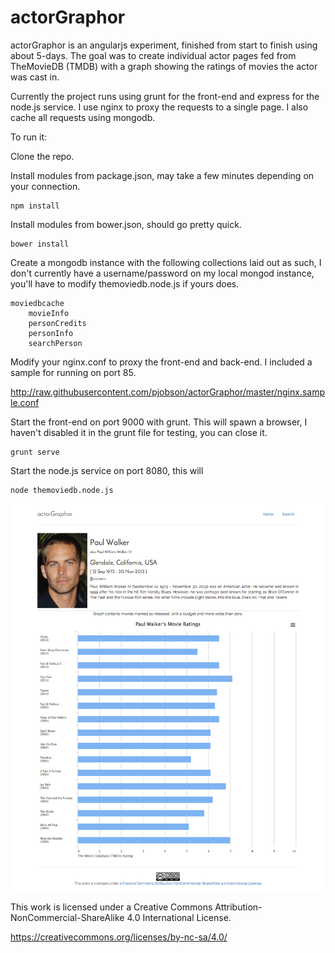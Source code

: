 actorGraphor
============

actorGraphor is an angularjs experiment, finished from start to finish using about 5-days. The goal was to create individual actor pages fed
from TheMovieDB (TMDB) with a graph showing the ratings of movies the actor was cast in.

Currently the project runs using grunt for the front-end and express for the node.js service.  I use
nginx to proxy the requests to a single page.  I also cache all requests using mongodb.

To run it:

Clone the repo.

Install modules from package.json, may take a few minutes depending on your connection.

    npm install

Install modules from bower.json, should go pretty quick.

    bower install

Create a mongodb instance with the following collections laid out as such, I don't currently have a username/password on my local mongod instance, you'll have to modify themoviedb.node.js if yours does.

    moviedbcache
        movieInfo
        personCredits
        personInfo
        searchPerson

Modify your nginx.conf to proxy the front-end and back-end.  I included a sample for running on port 85. 

http://raw.githubusercontent.com/pjobson/actorGraphor/master/nginx.sample.conf

Start the front-end on port 9000 with grunt.  This will spawn a browser, I haven't disabled it in the grunt file for testing, you can close it.

    grunt serve

Start the node.js service on port 8080, this will 

    node themoviedb.node.js

![Alt text](https://raw.githubusercontent.com/pjobson/actorGraphor/master/app/images/actor_graphor_demo_page.jpg)

This work is licensed under a Creative Commons Attribution-NonCommercial-ShareAlike 4.0 International License.

https://creativecommons.org/licenses/by-nc-sa/4.0/
